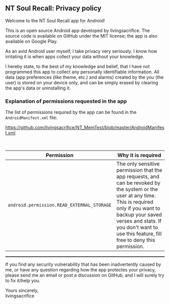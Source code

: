 ## NT Soul Recall: Privacy policy

Welcome to the NT Soul Recall app for Android!

This is an open source Android app developed by livingsacrifice. The source code is available on GitHub under the MIT license; the app is also available on Google Play.

As an avid Android user myself, I take privacy very seriously.
I know how irritating it is when apps collect your data without your knowledge.

I hereby state, to the best of my knowledge and belief, that I have not programmed this app to collect any personally identifiable information. All data (app preferences (like theme, etc.) and alarms) created by the you (the user) is stored on your device only, and can be simply erased by clearing the app's data or uninstalling it.

### Explanation of permissions requested in the app

The list of permissions required by the app can be found in the `AndroidManifest.xml` file:

https://github.com/livingsacrifice/NT_MemTest/blob/master/AndroidManifest.xml

<br/>

| Permission | Why it is required |
| :---: | --- |
| `android.permission.READ_EXTERNAL_STORAGE` | The only sensitive permission that the app requests, and can be revoked by the system or the user at any time. This is required only if you want to backup your saved verses and stats. If you don't want to use this feature, fill free to deny this permission.

 <hr style="border:1px solid gray">

If you find any security vulnerability that has been inadvertently caused by me, or have any question regarding how the app protectes your privacy, please send me an email or post a discussion on GitHub, and I will surely try to fix it/help you.

Yours sincerely,  
livingsacrifice
